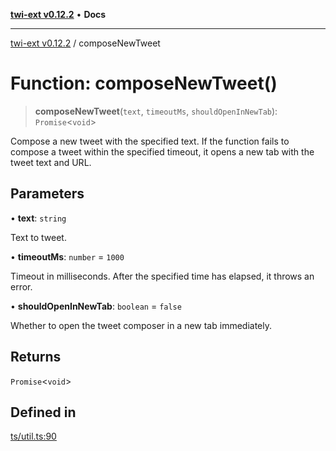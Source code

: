 [**twi-ext v0.12.2**](../README.md) • **Docs**

***

[twi-ext v0.12.2](../README.md) / composeNewTweet

# Function: composeNewTweet()

> **composeNewTweet**(`text`, `timeoutMs`, `shouldOpenInNewTab`): `Promise`\<`void`\>

Compose a new tweet with the specified text.
If the function fails to compose a tweet within the specified timeout, it opens a new tab with the tweet text and URL.

## Parameters

• **text**: `string`

Text to tweet.

• **timeoutMs**: `number` = `1000`

Timeout in milliseconds. After the specified time has elapsed, it throws an error.

• **shouldOpenInNewTab**: `boolean` = `false`

Whether to open the tweet composer in a new tab immediately.

## Returns

`Promise`\<`void`\>

## Defined in

[ts/util.ts:90](https://github.com/Robot-Inventor/twi-ext/blob/1b0570cc904bcdfb1a5730f7cb91ae1b53d0f2e8/src/ts/util.ts#L90)

